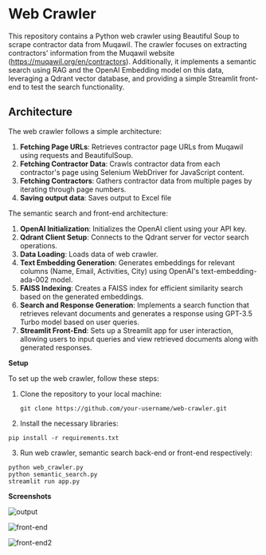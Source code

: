 # Web Crawler

This repository contains a Python web crawler using Beautiful Soup to scrape contractor data from Muqawil. The crawler focuses on extracting contractors' information from the Muqawil website (https://muqawil.org/en/contractors). Additionally, it implements a semantic search using RAG and the OpenAI Embedding model on this data, leveraging a Qdrant vector database, and providing a simple Streamlit front-end to test the search functionality.

## Architecture

The web crawler follows a simple architecture:

1. **Fetching Page URLs**: Retrieves contractor page URLs from Muqawil using requests and BeautifulSoup.
2. **Fetching Contractor Data**: Crawls contractor data from each contractor's page using Selenium WebDriver for JavaScript content.
3. **Fetching Contractors**: Gathers contractor data from multiple pages by iterating through page numbers.
4. **Saving output data**: Saves output to Excel file

The semantic search and front-end architecture:

1. **OpenAI Initialization**: Initializes the OpenAI client using your API key.
2. **Qdrant Client Setup**: Connects to the Qdrant server for vector search operations.
3. **Data Loading**: Loads data of web crawler.
4. **Text Embedding Generation**: Generates embeddings for relevant columns (Name, Email, Activities, City) using OpenAI's text-embedding-ada-002 model.
5. **FAISS Indexing**: Creates a FAISS index for efficient similarity search based on the generated embeddings.
6. **Search and Response Generation**: Implements a search function that retrieves relevant documents and generates a response using GPT-3.5 Turbo model based on user queries.
7. **Streamlit Front-End**: Sets up a Streamlit app for user interaction, allowing users to input queries and view retrieved documents along with generated responses.
   
**Setup**

To set up the web crawler, follow these steps:

1. Clone the repository to your local machine:

   ```
   git clone https://github.com/your-username/web-crawler.git
   ```
   
2.  Install the necessary libraries:

   ```
   pip install -r requirements.txt
   ```

3.  Run web crawler, semantic search back-end or front-end respectively:
   ```
   python web_crawler.py
   python semantic_search.py
  streamlit run app.py
   ```


**Screenshots**

![output](https://github.com/RashadMoqa/Web-Crawling/assets/73494887/db73e186-8b60-47e2-a547-79e34d7b41c8)

![front-end](https://github.com/RashadMoqa/Web-Crawling/assets/73494887/bdc3e8b0-0421-4479-8d3a-1bfa90e27a9c)

![front-end2](https://github.com/RashadMoqa/Web-Crawling/assets/73494887/932ae375-4fcb-4980-ad3e-b3ef536d91aa)
